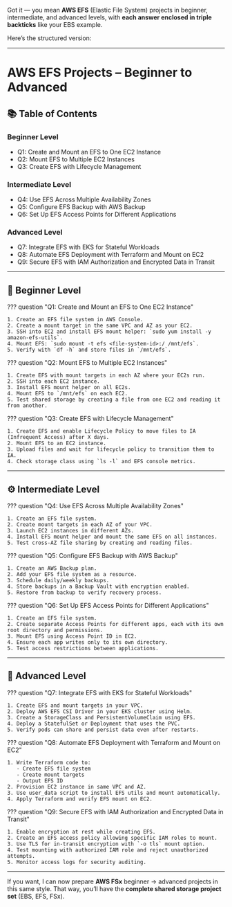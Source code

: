 Got it — you mean **AWS EFS** (Elastic File System) projects in beginner, intermediate, and advanced levels, with **each answer enclosed in triple backticks** like your EBS example.

Here’s the structured version:

---

# AWS EFS Projects – Beginner to Advanced

## 📚 Table of Contents

### Beginner Level

* Q1: Create and Mount an EFS to One EC2 Instance
* Q2: Mount EFS to Multiple EC2 Instances
* Q3: Create EFS with Lifecycle Management

### Intermediate Level

* Q4: Use EFS Across Multiple Availability Zones
* Q5: Configure EFS Backup with AWS Backup
* Q6: Set Up EFS Access Points for Different Applications

### Advanced Level

* Q7: Integrate EFS with EKS for Stateful Workloads
* Q8: Automate EFS Deployment with Terraform and Mount on EC2
* Q9: Secure EFS with IAM Authorization and Encrypted Data in Transit

---

## 🐣 Beginner Level

??? question "Q1: Create and Mount an EFS to One EC2 Instance"

```
1. Create an EFS file system in AWS Console.
2. Create a mount target in the same VPC and AZ as your EC2.
3. SSH into EC2 and install EFS mount helper: `sudo yum install -y amazon-efs-utils`.
4. Mount EFS: `sudo mount -t efs <file-system-id>:/ /mnt/efs`.
5. Verify with `df -h` and store files in `/mnt/efs`.
```

??? question "Q2: Mount EFS to Multiple EC2 Instances"

```
1. Create EFS with mount targets in each AZ where your EC2s run.
2. SSH into each EC2 instance.
3. Install EFS mount helper on all EC2s.
4. Mount EFS to `/mnt/efs` on each EC2.
5. Test shared storage by creating a file from one EC2 and reading it from another.
```

??? question "Q3: Create EFS with Lifecycle Management"

```
1. Create EFS and enable Lifecycle Policy to move files to IA (Infrequent Access) after X days.
2. Mount EFS to an EC2 instance.
3. Upload files and wait for lifecycle policy to transition them to IA.
4. Check storage class using `ls -l` and EFS console metrics.
```

---

## ⚙️ Intermediate Level

??? question "Q4: Use EFS Across Multiple Availability Zones"

```
1. Create an EFS file system.
2. Create mount targets in each AZ of your VPC.
3. Launch EC2 instances in different AZs.
4. Install EFS mount helper and mount the same EFS on all instances.
5. Test cross-AZ file sharing by creating and reading files.
```

??? question "Q5: Configure EFS Backup with AWS Backup"

```
1. Create an AWS Backup plan.
2. Add your EFS file system as a resource.
3. Schedule daily/weekly backups.
4. Store backups in a Backup Vault with encryption enabled.
5. Restore from backup to verify recovery process.
```

??? question "Q6: Set Up EFS Access Points for Different Applications"

```
1. Create an EFS file system.
2. Create separate Access Points for different apps, each with its own root directory and permissions.
3. Mount EFS using Access Point ID in EC2.
4. Ensure each app writes only to its own directory.
5. Test access restrictions between applications.
```

---

## 🚀 Advanced Level

??? question "Q7: Integrate EFS with EKS for Stateful Workloads"

```
1. Create EFS and mount targets in your VPC.
2. Deploy AWS EFS CSI Driver in your EKS cluster using Helm.
3. Create a StorageClass and PersistentVolumeClaim using EFS.
4. Deploy a StatefulSet or Deployment that uses the PVC.
5. Verify pods can share and persist data even after restarts.
```

??? question "Q8: Automate EFS Deployment with Terraform and Mount on EC2"

```
1. Write Terraform code to:
   - Create EFS file system
   - Create mount targets
   - Output EFS ID
2. Provision EC2 instance in same VPC and AZ.
3. Use user_data script to install EFS utils and mount automatically.
4. Apply Terraform and verify EFS mount on EC2.
```

??? question "Q9: Secure EFS with IAM Authorization and Encrypted Data in Transit"

```
1. Enable encryption at rest while creating EFS.
2. Create an EFS access policy allowing specific IAM roles to mount.
3. Use TLS for in-transit encryption with `-o tls` mount option.
4. Test mounting with authorized IAM role and reject unauthorized attempts.
5. Monitor access logs for security auditing.
```

---

If you want, I can now prepare **AWS FSx** beginner → advanced projects in this same style. That way, you’ll have the **complete shared storage project set** (EBS, EFS, FSx).
